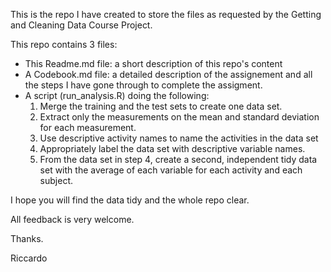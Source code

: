This is the repo I have created to store the files as requested by the Getting and Cleaning Data Course Project.

This repo contains 3 files:

- This Readme.md file: a short description of this repo's content 
- A Codebook.md file: a detailed description of the assignement and all the steps I have gone through to complete the assigment.
- A script (run_analysis.R) doing the following:
    1. Merge the training and the test sets to create one data set.
    2. Extract only the measurements on the mean and standard deviation for each measurement. 
    3. Use descriptive activity names to name the activities in the data set
    4. Appropriately label the data set with descriptive variable names. 
    5. From the data set in step 4, create a second, independent tidy data set with the average of each variable for each             activity and each subject.

I hope you will find the data tidy and the whole repo clear.

All feedback is very welcome.

Thanks.

Riccardo

